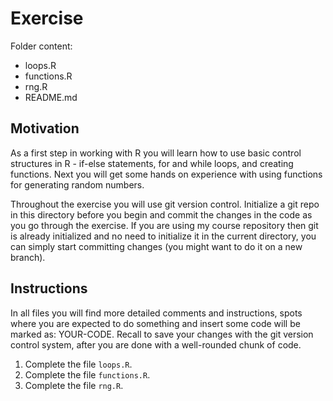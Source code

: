 # Exercise

Folder content:  
- loops.R  
- functions.R  
- rng.R  
- README.md  


## Motivation

As a first step in working with R you will learn how to use basic control structures in R - if-else statements, for and while loops, and creating functions. Next you will get some hands on experience with using functions for generating random numbers.

Throughout the exercise you will use git version control. Initialize a git repo in this directory before you begin and commit the changes in the code as you go through the exercise. If you are using my course repository then git is already initialized and no need to initialize it in the current directory, you can simply start committing changes (you might want to do it on a new branch).


## Instructions 

In all files you will find more detailed comments and instructions, spots where you are expected to do something and insert some code will be marked as: YOUR-CODE. Recall to save your changes with the git version control system, after you are done with a well-rounded chunk of code.

1. Complete the file `loops.R`.  
2. Complete the file `functions.R`.  
3. Complete the file `rng.R`.  

